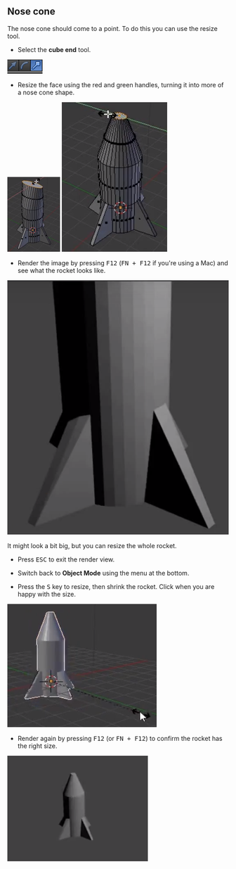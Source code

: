 ## Nose cone

The nose cone should come to a point. To do this you can use the resize tool.

+ Select the **cube end** tool.

![Cube ends tool](images/blender-handles-menu-2.png)

+ Resize the face using the red and green handles, turning it into more of a nose cone shape.

![Resize the face](images/blender-rocket-nose-resize-1.png)
![Resize the face](images/blender-rocket-nose-resize-2.png)

+ Render the image by pressing <kbd>F12</kbd> (<kbd>FN + F12</kbd> if you're using a Mac) and see what the rocket looks like.

![Render the rocket](images/blender-rocket-render-1.png)

It might look a bit big, but you can resize the whole rocket.

+ Press <kbd>ESC</kbd> to exit the render view.

+ Switch back to **Object Mode** using the menu at the bottom.

+ Press the <kbd>S</kbd> key to resize, then shrink the rocket. Click when you are happy with the size.

![Resize the rocket](images/blender-rocket-resize.png)

+ Render again by pressing <kbd>F12</kbd> (or <kbd>FN + F12</kbd>) to confirm the rocket has the right size.

![Small rendered rocket](images/blender-rocket-render-2.png)
